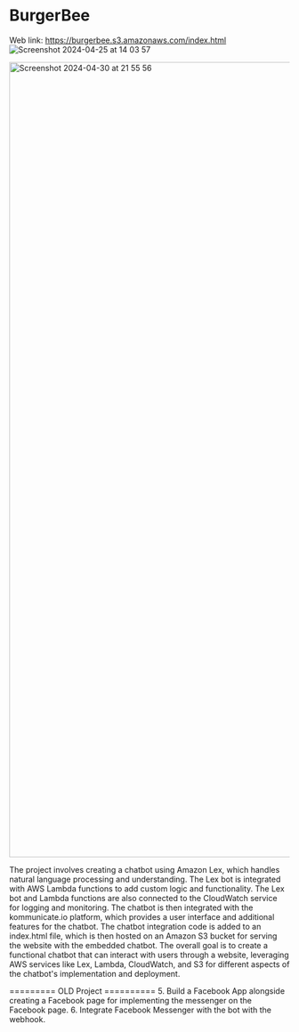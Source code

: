 # BurgerBee
Web link:  https://burgerbee.s3.amazonaws.com/index.html
![Screenshot 2024-04-25 at 14 03 57](https://github.com/shashanktiple/BurgerBee/assets/23289378/8a06eae3-cd56-4645-a56c-685ab7feec4d)

<img width="1430" alt="Screenshot 2024-04-30 at 21 55 56" src="https://github.com/shashanktiple/BurgerBee/assets/23289378/c2092d61-867a-40af-a022-3c7bf05694d6">






The project involves creating a chatbot using Amazon Lex, which handles natural language processing and understanding. The Lex bot is integrated with AWS Lambda functions to add custom logic and functionality. The Lex bot and Lambda functions are also connected to the CloudWatch service for logging and monitoring.
The chatbot is then integrated with the kommunicate.io platform, which provides a user interface and additional features for the chatbot. The chatbot integration code is added to an index.html file, which is then hosted on an Amazon S3 bucket for serving the website with the embedded chatbot.
The overall goal is to create a functional chatbot that can interact with users through a website, leveraging AWS services like Lex, Lambda, CloudWatch, and S3 for different aspects of the chatbot's implementation and deployment.





========= OLD Project ==========
5. Build a Facebook App alongside creating a Facebook page for implementing the messenger on the Facebook page.
6. Integrate Facebook Messenger with the bot with the webhook.


